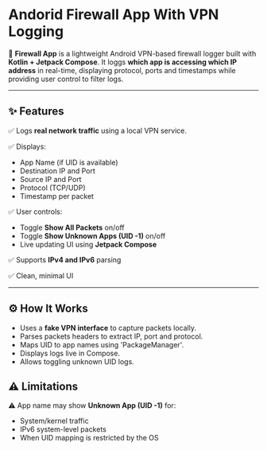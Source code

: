 # Andorid Firewall App With VPN Logging

🚀 **Firewall App** is a lightweight Android VPN-based firewall logger built with **Kotlin + Jetpack Compose**. It loggs **which app is accessing which IP address** in real-time, displaying protocol, ports and timestamps while providing user control to filter logs.

---

## ✨ Features

✅ Logs **real network traffic** using a local VPN service.

✅ Displays:
- App Name (if UID is available)
- Destination IP and Port
- Source IP and Port
- Protocol (TCP/UDP)
- Timestamp per packet

✅ User controls:
- Toggle **Show All Packets** on/off
- Toggle **Show Unknown Apps (UID -1)** on/off
- Live updating UI using **Jetpack Compose**

✅ Supports **IPv4 and IPv6** parsing

✅ Clean, minimal UI

---

## ⚙️ How It Works
- Uses a **fake VPN interface** to capture packets locally.
- Parses packets headers to extract IP, port and protocol.
- Maps UID to app names using 'PackageManager'.
- Displays logs live in Compose.
- Allows toggling unknown UID logs.

## ⚠️ Limitations

⚠️ App name may show **Unknown App (UID -1)** for:
- System/kernel traffic
- IPv6 system-level packets
- When UID mapping is restricted by the OS
